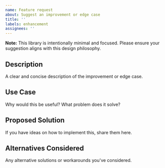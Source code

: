 ```yaml
---
name: Feature request
about: Suggest an improvement or edge case
title: ''
labels: enhancement
assignees: ''
---
```


**Note:** This library is intentionally minimal and focused. Please ensure your suggestion aligns with this design philosophy.

## Description
A clear and concise description of the improvement or edge case.

## Use Case
Why would this be useful? What problem does it solve?

## Proposed Solution
If you have ideas on how to implement this, share them here.

## Alternatives Considered
Any alternative solutions or workarounds you've considered.
